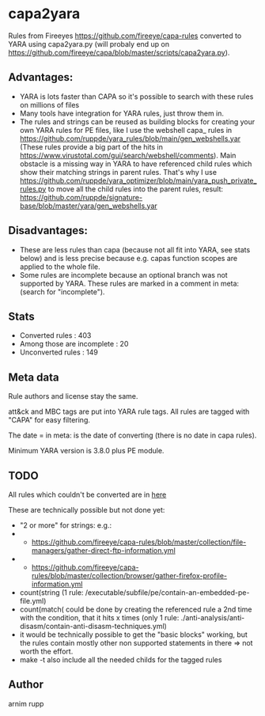 # capa2yara

Rules from Fireeyes https://github.com/fireeye/capa-rules converted to YARA using capa2yara.py (will probaly end up on https://github.com/fireeye/capa/blob/master/scripts/capa2yara.py).

## Advantages:
* YARA is lots faster than CAPA so it's possible to search with these rules on millions of files
* Many tools have integration for YARA rules, just throw them in. 
* The rules and strings can be reused as building blocks for creating your own YARA rules for PE files, like I use the webshell capa_ rules in https://github.com/ruppde/yara_rules/blob/main/gen_webshells.yar (These rules provide a big part of the hits in https://www.virustotal.com/gui/search/webshell/comments). Main obstacle is a missing way in YARA to have referenced child rules which show their matching strings in parent rules. That's why I use https://github.com/ruppde/yara_optimizer/blob/main/yara_push_private_rules.py to move all the child rules into the parent rules, result: https://github.com/ruppde/signature-base/blob/master/yara/gen_webshells.yar

## Disadvantages:
* These are less rules than capa (because not all fit into YARA, see stats below) and is less precise because e.g. capas function scopes are applied to the whole file.
* Some rules are incomplete because an optional branch was not supported by YARA. These rules are marked in a comment in meta: (search for "incomplete").

## Stats
* Converted rules              : 403
* Among those are incomplete   : 20
* Unconverted rules            : 149

## Meta data
Rule authors and license stay the same.

att&ck and MBC tags are put into YARA rule tags. All rules are tagged with "CAPA" for easy filtering.

The date = in meta: is the date of converting (there is no date in capa rules).

Minimum YARA version is 3.8.0 plus PE module.

## TODO

All rules which couldn't be converted are in [here](./unsupported_capa_rules.yml)

These are technically possible but not done yet:
* "2 or more" for strings: e.g.:
* - https://github.com/fireeye/capa-rules/blob/master/collection/file-managers/gather-direct-ftp-information.yml 
* - https://github.com/fireeye/capa-rules/blob/master/collection/browser/gather-firefox-profile-information.yml
* count(string    (1 rule: /executable/subfile/pe/contain-an-embedded-pe-file.yml)
* count(match( could be done by creating the referenced rule a 2nd time with the condition, that it hits x times (only 1 rule: ./anti-analysis/anti-disasm/contain-anti-disasm-techniques.yml)
* it would be technically possible to get the "basic blocks" working, but the rules contain mostly other non supported statements in there => not worth the effort.
* make -t also include all the needed childs for the tagged rules


## Author
arnim rupp
